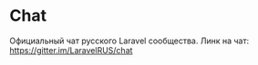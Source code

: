 Chat
====

Официальный чат русского Laravel сообщества.
Линк на чат: 
https://gitter.im/LaravelRUS/chat
